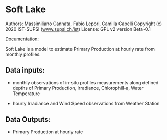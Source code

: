 # Soft Lake

Authors: Massimiliano Cannata, Fabio Lepori, Camilla Capelli
Copyright (c) 2020 IST-SUPSI (www.supsi.ch/ist)
License: GPL v2
version Beta-0.1

[Documentation:](./build/html/index.html)

Soft Lake is a model to estimate Primary Production at hourly rate from monthly profiles.

## Data inputs:

- monthly observations of in-situ profiles measurements along defined depths of Primary Production, Irradiance, Chlorophill-a, Water Temperature

- hourly Irradiance and Wind Speed observations from Weather Station

## Data Outputs:

- Primary Production at hourly rate